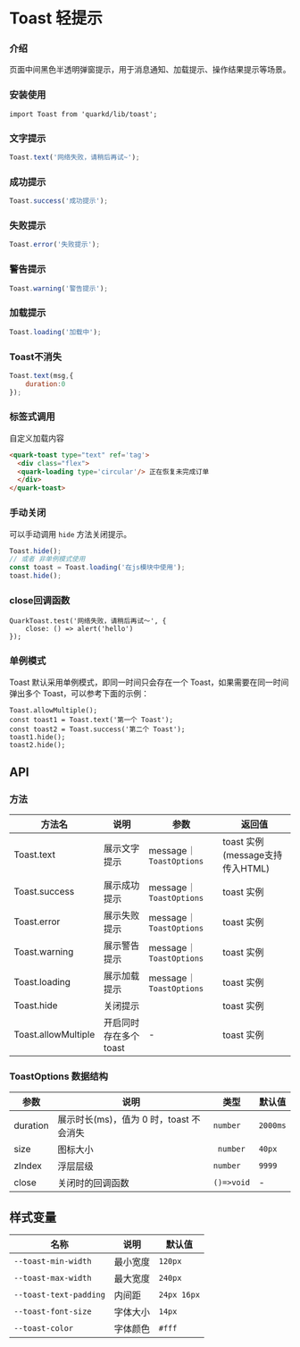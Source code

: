 # Toast 轻提示

### 介绍

页面中间黑色半透明弹窗提示，用于消息通知、加载提示、操作结果提示等场景。

### 安装使用

```tsx
import Toast from 'quarkd/lib/toast';
```

### 文字提示
```javascript
Toast.text('网络失败，请稍后再试~');
```

### 成功提示

```javascript
Toast.success('成功提示');
```

### 失败提示

```javascript
Toast.error('失败提示');
```

### 警告提示

```javascript
Toast.warning('警告提示');
```

### 加载提示

```javascript
Toast.loading('加载中');
```

### Toast不消失

```javascript
Toast.text(msg,{
    duration:0
});
```
### 标签式调用
自定义加载内容
```html
<quark-toast type="text" ref='tag'>
  <div class="flex">
  <quark-loading type='circular'/> 正在恢复未完成订单
  </div>
</quark-toast>
```
### 手动关闭

可以手动调用 `hide` 方法关闭提示。
```js
Toast.hide();
// 或者 非单例模式使用
const toast = Toast.loading('在js模块中使用');
toast.hide();
```

### close回调函数

```tsx
QuarkToast.test('网络失败，请稍后再试～', {
    close: () => alert('hello')
});
```
### 单例模式
Toast 默认采用单例模式，即同一时间只会存在一个 Toast，如果需要在同一时间弹出多个 Toast，可以参考下面的示例：
```tsx
Toast.allowMultiple();
const toast1 = Toast.text('第一个 Toast');
const toast2 = Toast.success('第二个 Toast');
toast1.hide();
toast2.hide();
```

## API

### 方法

| 方法名                    | 说明                                                                    | 参数            | 返回值     |
| ------------------------- | ----------------------------------------------------------------------- | --------------- | ---------- |
| Toast.text                | 展示文字提示                                                            |  message｜ `ToastOptions` | toast 实例(message支持传入HTML) |
| Toast.success             | 展示成功提示                                                            | message｜ `ToastOptions`| toast 实例 |
| Toast.error                | 展示失败提示                                                            | message｜ `ToastOptions`| toast 实例 |
| Toast.warning                | 展示警告提示                                                            | message｜ `ToastOptions` | toast 实例 |
| Toast.loading             | 展示加载提示                                                            | message｜ `ToastOptions` | toast 实例 |
| Toast.hide                | 关闭提示                                                                |    |  toast 实例
| Toast.allowMultiple  | 开启同时存在多个 toast | -|  toast 实例



### ToastOptions 数据结构

| 参数         | 说明                             | 类型   |默认值 |
|--------------|----------------------------------|--------| -----|
| duration     | 展示时长(ms)，值为 0 时，toast 不会消失                    |       `number`   | `2000ms` |
| size     |         图标大小         |      ` number`   | `40px` |
| zIndex     |         浮层层级         |       `number`   | `9999` |
| close     |         关闭时的回调函数         |       `()=>void`   | - |



## 样式变量

| 名称         | 说明                             | 默认值   |
|--------------|----------------------------------|--------|
| `--toast-min-width`     | 最小宽度                       |    `120px`      |
| `--toast-max-width`      | 最大宽度                   |       `240px`   |
| `--toast-text-padding`     | 内间距                     |      `24px 16px`    |
| `--toast-font-size`     | 字体大小                      |        `14px`  |
| `--toast-color`     | 字体颜色                     |       `#fff`  |
